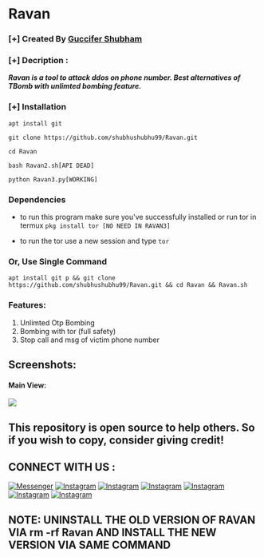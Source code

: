 
# Ravan

### [+] Created By <a href="https://github.com/shubhushubhu99">Guccifer Shubham</a>

### [+] Decription :
***Ravan is a tool to attack ddos on phone number. Best alternatives of TBomb with unlimted bombing feature.***

### [+] Installation

```apt install git ```

```git clone https://github.com/shubhushubhu99/Ravan.git```

```cd Ravan```

```bash Ravan2.sh[API DEAD]```

```python Ravan3.py[WORKING]```

### Dependencies

* to run this program make sure you've successfully installed or run tor in termux 
```pkg install tor [NO NEED IN RAVAN3]```

* to run the tor use a new session and type 
``` tor ```

### Or, Use Single Command
```
apt install git p && git clone https://github.com/shubhushubhu99/Ravan.git && cd Ravan && Ravan.sh 
```

### Features:
1. Unlimted Otp Bombing
2. Bombing with tor (full safety)
3. Stop call and msg of victim phone number

## Screenshots:

#### Main View:

<img src="Ravan.jpg.jpg">


## This repository is open source to help others. So if you wish to copy, consider giving credit!
 

## CONNECT WITH US :

[![Messenger](https://img.shields.io/badge/Chat-Messenger-blue?style=for-the-badge&logo=messenger)](https://www.messenger.com/t/100029217502143)
[![Instagram](https://img.shields.io/badge/INSTAGRAM-FOLLOW-red?style=for-the-badge&logo=instagram)](https://www.instagram.com/shubhushubhu99/)
[![Instagram](https://img.shields.io/badge/WEBSITE-VISIT-yellow?style=for-the-badge&logo=blogger)](www.darksquad.online)
[![Instagram](https://img.shields.io/badge/LINKEDIN-CONNECT-red?style=for-the-badge&logo=linkedin)](https://www.linkedin.com/in/shubhushubhu99/)
[![Instagram](https://img.shields.io/badge/FACEBOOK-LIKE-red?style=for-the-badge&logo=facebook)](https://www.facebook.com/darksquads)
[![Instagram](https://img.shields.io/badge/TELEGRAM-CHANNEL-red?style=for-the-badge&logo=telegram)](https://t.me/darksquadbyshub1hacker)
[![Instagram](https://img.shields.io/badge/WHATSAPP-JOINGROUP-red?style=for-the-badge&logo=whatsapp)](https://chat.whatsapp.com/Lg4LzNPVDms4jiygADSLbZ)

## NOTE: UNINSTALL THE OLD VERSION OF RAVAN VIA rm -rf Ravan AND INSTALL THE NEW VERSION VIA SAME COMMAND

